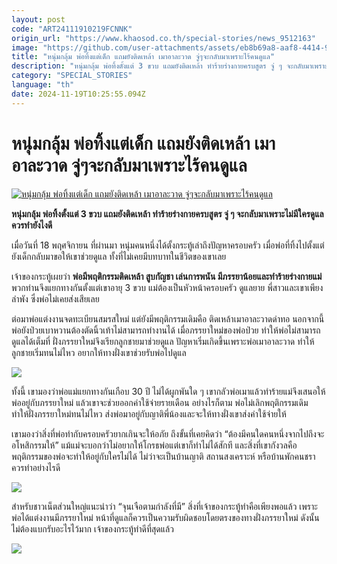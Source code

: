 ```yaml
---
layout: post
code: "ART24111910219FCNNK"
origin_url: "https://www.khaosod.co.th/special-stories/news_9512163"
image: "https://github.com/user-attachments/assets/eb8b69a8-aaf8-4414-93cc-08b062a7edb9"
title: "หนุ่มกลุ้ม พ่อทิ้งแต่เด็ก แถมยังติดเหล้า เมาอาละวาด จู่ๆจะกลับมาเพราะไร้คนดูแล"
description: "หนุ่มกลุ้ม พ่อทิ้งตั้งแต่ 3 ขวบ แถมยังติดเหล้า ทำร้ายร่างกายครบสูตร จู่ ๆ จะกลับมาเพราะไม่มีใครดูแล ควรทำยังไงดี"
category: "SPECIAL_STORIES"
language: "th"
date: 2024-11-19T10:25:55.094Z
---
```


# หนุ่มกลุ้ม พ่อทิ้งแต่เด็ก แถมยังติดเหล้า เมาอาละวาด จู่ๆจะกลับมาเพราะไร้คนดูแล

[![หนุ่มกลุ้ม พ่อทิ้งแต่เด็ก แถมยังติดเหล้า เมาอาละวาด จู่ๆจะกลับมาเพราะไร้คนดูแล](https://www.khaosod.co.th/wpapp/uploads/2024/11/dad1119-1w.jpg "หนุ่มกลุ้ม พ่อทิ้งแต่เด็ก แถมยังติดเหล้า เมาอาละวาด จู่ๆจะกลับมาเพราะไร้คนดูแล")](https://www.khaosod.co.th/wpapp/uploads/2024/11/dad1119-1w.jpg)

**หนุ่มกลุ้ม พ่อทิ้งตั้งแต่ 3 ขวบ แถมยังติดเหล้า ทำร้ายร่างกายครบสูตร จู่ ๆ จะกลับมาเพราะไม่มีใครดูแล ควรทำยังไงดี**

เมื่อวันที่ 18 พฤศจิกายน ที่ผ่านมา หนุ่มคนหนึ่งได้ตั้งกระทู้เล่าถึงปัญหาครอบครัว เมื่อพ่อที่ทิ้งไปตั้งแต่ยังเด็กกลับมาขอให้เขาช่วยดูแล ทั้งที่ไม่เคยมีบทบาทในชีวิตของเขาเลย

เจ้าของกระทู้เผยว่า **พ่อมีพฤติกรรมติดเหล้า สูบกัญชา เล่นการพนัน มีภรรยาน้อยและทำร้ายร่างกายแม่** พวกท่านจึงแยกทางกันตั้งแต่เขาอายุ 3 ขวบ แม่ต้องเป็นหัวหน้าครอบครัว ดูแลยาย พี่สาวและเขาเพียงลำพัง ซึ่งพ่อไม่เคยส่งเสียเลย

ต่อมาพ่อแต่งงานจดทะเบียนสมรสใหม่ แต่ยังมีพฤติกรรมเดิมคือ ติดเหล้าเมาอาละวาดด่าทอ นอกจากนี้พ่อยังป่วยเบาหวานต้องตัดนิ้วเท้าไม่สามารถทำงานได้ เมื่อภรรยาใหม่ของพ่อป่วย ทำให้พ่อไม่สามารถดูแลได้เต็มที่ ฝั่งภรรยาใหม่จึงเรียกลูกชายมาช่วยดูแล ปัญหาเริ่มเกิดขึ้นเพราะพ่อเมาอาละวาด ทำให้ลูกชายเริ่มทนไม่ไหว อยากให้ทางฝั่งเขาช่วยรับพ่อไปดูแล

[![](https://www.khaosod.co.th/wpapp/uploads/2024/11/dad1119-1.jpg)](https://www.khaosod.co.th/wpapp/uploads/2024/11/dad1119-1.jpg)

ทั้งนี้ เขามองว่าพ่อแม่แยกทางกันเกือบ 30 ปี ไม่ได้ผูกพันใด ๆ เขากลัวพ่อเมาแล้วทำร้ายแม่จึงเสนอให้พ่ออยู่กับภรรยาใหม่ แล้วเขาจะช่วยออกค่าใช้จ่ายรายเดือน อย่างไรก็ตาม พ่อไม่เลิกพฤติกรรมเดิม ทำให้ฝั่งภรรยาใหม่ทนไม่ไหว ส่งพ่อมาอยู่กับญาติพี่น้องและจะให้ทางฝั่งเขาส่งค่าใช้จ่ายให้

เขามองว่าสิ่งที่พ่อทำกับครอบครัวยากเกินจะให้อภัย ถึงขั้นที่เคยคิดว่า “ต้องมีคนใดคนหนึ่งจากไปถึงจะอโหสิกรรมให้” แม้แม่จะบอกว่าไม่อยากให้โกรธพ่อแต่เขาก็ทำไม่ได้สักที และสิ่งที่เขากังวลคือ พฤติกรรมของพ่อจะทำให้อยู่กับใครไม่ได้ ไม่ว่าจะเป็นบ้านญาติ สถานสงเคราะห์ หรือบ้านพักคนชราควรทำอย่างไรดี

[![](https://www.khaosod.co.th/wpapp/uploads/2024/11/dad1119-2.jpg)](https://www.khaosod.co.th/wpapp/uploads/2024/11/dad1119-2.jpg)

สำหรับชาวเน็ตส่วนใหญ่แนะนำว่า “จุนเจือตามกำลังที่มี” สิ่งที่เจ้าของกระทู้ทำคือเพียงพอแล้ว เพราะพ่อได้แต่งงานมีภรรยาใหม่ หน้าที่ดูแลก็ควรเป็นความรับผิดชอบโดยตรงของทางฝั่งภรรยาใหม่ ดังนั้นไม่ต้องแบกรับอะไรไว้มาก เจ้าของกระทู้ทำดีที่สุดแล้ว

[![](https://www.khaosod.co.th/wpapp/uploads/2024/11/dad1119-3.jpg)](https://www.khaosod.co.th/wpapp/uploads/2024/11/dad1119-3.jpg)